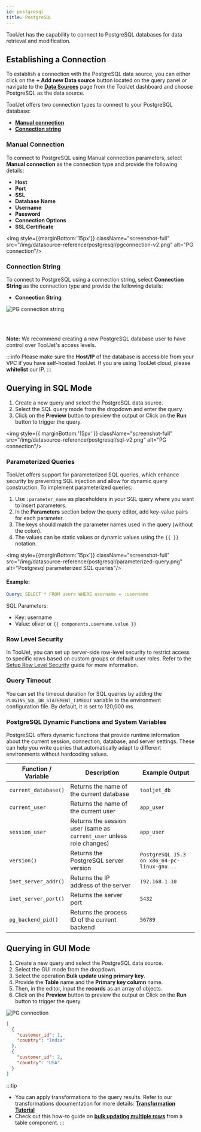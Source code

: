 ```yaml
---
id: postgresql
title: PostgreSQL
---
```


ToolJet has the capability to connect to PostgreSQL databases for data retrieval and modification.

<div style={{paddingTop:'24px'}}>

## Establishing a Connection

To establish a connection with the PostgreSQL data source, you can either click on the **+ Add new Data source** button located on the query panel or navigate to the **[Data Sources](/docs/data-sources/overview)** page from the ToolJet dashboard and choose PostgreSQL as the data source.

ToolJet offers two connection types to connect to your PostgreSQL database:

- **[Manual connection](#manual-connection)**
- **[Connection string](#connection-string)**

### Manual Connection

To connect to PostgreSQL using Manual connection parameters, select **Manual connection** as the connection type and provide the following details:

- **Host**
- **Port**
- **SSL**
- **Database Name**
- **Username**
- **Password**
- **Connection Options**
- **SSL Certificate**

<img style={{marginBottom:'15px'}} className="screenshot-full" src="/img/datasource-reference/postgresql/pgconnection-v2.png" alt="PG connection"/>

### Connection String

To connect to PostgreSQL using a connection string, select **Connection String** as the connection type and provide the following details:

- **Connection String**

<img className="screenshot-full" src="/img/datasource-reference/postgresql/pgconnection-string.png" alt="PG connection string"/>

<br/><br/>

**Note:** We recommend creating a new PostgreSQL database user to have control over ToolJet's access levels.

:::info
Please make sure the **Host/IP** of the database is accessible from your VPC if you have self-hosted ToolJet. If you are using ToolJet cloud, please **whitelist** our IP.
:::

</div>

<div style={{paddingTop:'24px'}}>

## Querying in SQL Mode

1. Create a new query and select the PostgreSQL data source.
2. Select the SQL query mode from the dropdown and enter the query.
3. Click on the **Preview** button to preview the output or Click on the **Run** button to trigger the query.

<img style={{ marginBottom:'15px' }} className="screenshot-full" src="/img/datasource-reference/postgresql/sql-v2.png" alt="PG connection"/>

### Parameterized Queries

ToolJet offers support for parameterized SQL queries, which enhance security by preventing SQL injection and allow for dynamic query construction. To implement parameterized queries:

1. Use `:parameter_name` as placeholders in your SQL query where you want to insert parameters.
2. In the **Parameters** section below the query editor, add key-value pairs for each parameter.
3. The keys should match the parameter names used in the query (without the colon).
4. The values can be static values or dynamic values using the `{{ }}` notation.

<img style={{marginBottom:'15px'}} className="screenshot-full" src="/img/datasource-reference/postgresql/parameterized-query.png" alt="Postgresql parameterized SQL queries"/>

#### Example:

```yaml
Query: SELECT * FROM users WHERE username = :username
```

SQL Parameters: <br/>

- Key: username <br/>
- Value: oliver or `{{ components.username.value }}`

### Row Level Security

In ToolJet, you can set up server-side row-level security to restrict access to specific rows based on custom groups or default user roles. Refer to the [Setup Row Level Security](#) guide for more information.

### Query Timeout

You can set the timeout duration for SQL queries by adding the `PLUGINS_SQL_DB_STATEMENT_TIMEOUT` variable to the environment configuration file. By default, it is set to 120,000 ms.

### PostgreSQL Dynamic Functions and System Variables

PostgreSQL offers dynamic functions that provide runtime information about the current session, connection, database, and server settings. These can help you write queries that automatically adapt to different environments without hardcoding values.

| Function / Variable  | Description                                                           | Example Output                              |
| -------------------- | --------------------------------------------------------------------- | ------------------------------------------- |
| `current_database()` | Returns the name of the current database                              | `tooljet_db`                                |
| `current_user`       | Returns the name of the current user                                  | `app_user`                                  |
| `session_user`       | Returns the session user (same as `current_user` unless role changes) | `app_user`                                  |
| `version()`          | Returns the PostgreSQL server version                                 | `PostgreSQL 15.3 on x86_64-pc-linux-gnu...` |
| `inet_server_addr()` | Returns the IP address of the server                                  | `192.168.1.10`                              |
| `inet_server_port()` | Returns the server port                                               | `5432`                                      |
| `pg_backend_pid()`   | Returns the process ID of the current backend                         | `56789`                                     |

</div>

<div style={{paddingTop:'24px'}}>

## Querying in GUI Mode

1. Create a new query and select the PostgreSQL data source.
2. Select the GUI mode from the dropdown.
3. Select the operation **Bulk update using primary key**.
4. Provide the **Table** name and the **Primary key column** name.
5. Then, in the editor, input the **records** as an array of objects.
6. Click on the **Preview** button to preview the output or Click on the **Run** button to trigger the query.

<img className="screenshot-full" src="/img/datasource-reference/postgresql/gui-v2.png" alt="PG connection"/>

```json
[
  {
    "customer_id": 1,
    "country": "India"
  },
  {
    "customer_id": 2,
    "country": "USA"
  }
]
```

:::tip

- You can apply transformations to the query results. Refer to our transformations documentation for more details: **[Transformation Tutorial](/docs/app-builder/custom-code/transform-data)**
- Check out this how-to guide on **[bulk updating multiple rows](/docs/how-to/bulk-update-multiple-rows)** from a table component.
  :::

</div>
